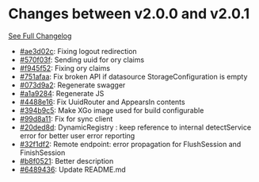 # Changes between v2.0.0 and v2.0.1

[See Full Changelog](https://github.com/pydio/cells/compare/v2.0.0...v2.0.1)

- [#ae3d02c](https://github.com/pydio/cells/commit/ae3d02ca14b9d97fb9675d1df9cb5c5143838996): Fixing logout redirection
- [#570f03f](https://github.com/pydio/cells/commit/570f03f778800698663122b55ed93c37592b23bb): Sending uuid for ory claims
- [#f945f52](https://github.com/pydio/cells/commit/f945f526af0a2eba3b0225daaae742a9beb674f7): Fixing ory claims
- [#751afaa](https://github.com/pydio/cells/commit/751afaa98055cd73dd9c6716bc9988bea053064b): Fix broken API if datasource StorageConfiguration is empty
- [#073d9a2](https://github.com/pydio/cells/commit/073d9a277557f74904b0552069d1389206d00c93): Regenerate swagger
- [#a1a9284](https://github.com/pydio/cells/commit/a1a9284dbbefa1d8083527e915ad724da25d3f70): Regenerate JS
- [#4488e16](https://github.com/pydio/cells/commit/4488e16402ef9727be8531e8412d18039765e2c7): Fix UuidRouter and AppearsIn contents
- [#394b9c5](https://github.com/pydio/cells/commit/394b9c5a6b66a53339d802e38fee3d8506c7bf75): Make XGo image used for build configurable
- [#99d8a11](https://github.com/pydio/cells/commit/99d8a11a2cb7f8ce8bb78d6e283830a510042394): Fix for sync client
- [#20ded8d](https://github.com/pydio/cells/commit/20ded8d60d4c9e5aa3cf409a6e8d5517ab4e0a6f): DynamicRegistry : keep reference to internal detectService error for better user error reporting
- [#32f1df2](https://github.com/pydio/cells/commit/32f1df23319891b337975ad6cf358bebee86308e): Remote endpoint: error propagation for FlushSession and FinishSession
- [#b8f0521](https://github.com/pydio/cells/commit/b8f0521a097f82c2ea325c694254b19c23ba070b): Better description
- [#6489436](https://github.com/pydio/cells/commit/6489436c5c742d7912a566cd373ea36cf6fc48a5): Update README.md
